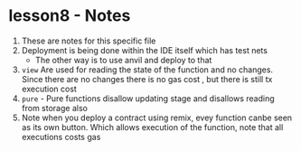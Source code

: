# lesson8 - Notes 

1. These are notes for this specific file
2. Deployment is being done within the IDE itself which has test nets 
    - The other way is to use anvil and deploy to that
3. `view` Are used for reading the state of the function and no changes. Since there are no changes there is no gas cost , but there is still tx execution cost 
4. `pure` - Pure functions disallow updating stage and disallows reading from storage also
5. Note when you deploy a contract using remix, evey function canbe seen as its own button. Which allows execution of the function, note that all executions costs gas 

